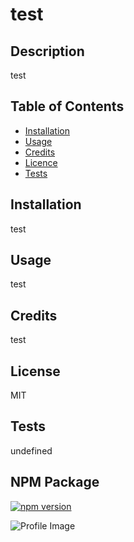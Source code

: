 
# test
## Description
test
## Table of Contents
* [Installation](#installation)
* [Usage](#usage)
* [Credits](#credits)
* [Licence](#license)
* [Tests](#tests)
## Installation
test
## Usage
test
## Credits
test
## License 
MIT
## Tests
undefined
## NPM Package

[![npm version](https://badge.fury.io/js/inquirer.svg)](https://badge.fury.io/js/inquirer)

![Profile Image](https://github.com/melfp2311.png?size=50)
